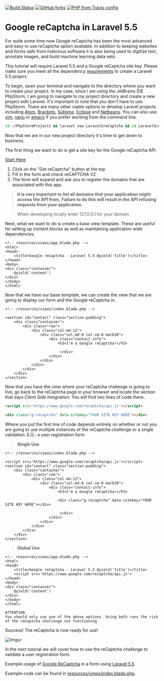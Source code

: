 [![Build Status](https://travis-ci.org/LilyBell/laravelgrecaptcha.svg?branch=master)](https://travis-ci.org/LilyBell/laravelgrecaptcha) 
[![GitHub forks](https://img.shields.io/github/forks/badges/shields.svg?style=social&logo=github&label=Fork)](https://github.com/LilyBell/laravelgrecaptcha/issues)
 [![PHP from Travis config](https://img.shields.io/travis/php-v/symfony/symfony.svg)](https://github.com/LilyBell/laravelgrecaptcha)







# Google reCaptcha in Laravel 5.5

For quite some time now Google reCaptcha has been the most advanced and easy to use reCaptcha option available. In addition to keeping
websites and forms safe from malicious software it is also being used to digitize text, annotate images, and build machine learning data sets.

This tutorial will require Laravel 5.5 and a Google reCaptcha site key. Please make sure you meet all the dependency [requirements](https://laravel.com/docs/5.5/installation) to create a
Laravel 5.5 project.

To begin, open your terminal and navigate to the directory where you want to create your project. In my case, since I am using the JetBrains IDE
PhpStorm, I am going to navigate to my project directory and create a new project with Laravel. It's important to note that you don't have to use PhpStorm.
There are many other viable options to develop Laravel projects including [Atom](https://atom.io), [Brackets](http://brackets.io), [Sublime](https://www.sublimetext.com), [Eclipse](https://www.eclipse.org) and [Netbeans](https://netbeans.org). 
You can also use [vim](https://www.vim.org), [nano](https://www.nano-editor.org) or [emacs](https://www.gnu.org/software/emacs) if you prefer working from the command line. 

```Bash
cd ~/PhpStormProjects && laravel new LaravelGreCaptcha && cd LaravelGreCaptcha/
```

Now that we are in our new project directory it's time to get down to business. 

The first thing we want to do is get a site key for the Google reCaptcha API.

[Start Here](https://www.google.com/recaptcha/intro/)

1. Click on the "Get reCaptcha" button at the top
2. Fill in the form and check reCAPTCHA V2
3. The form will expand and ask you to register the domains that are associated with this app.

> **It is very important to list all domains that your application might access the API from,**
> **Failure to do this will result in the API refusing requests from your application.**

> When developing locally enter 127.0.0.1 for your domain

Next, what we want to do is create a base view template. These are useful for setting up content blocks as well as maintaining
application wide dependencies.

```Blade
<!-- resources/views/app.blade.php -->
<html>
<head>
    <title>Google reCaptcha - Laravel 5.5 @yield('title')</title>
</head>
<body>
<div class="container">
    @yield('content')
</div>
</body>
</html>
```

Now that we have our base template, we can create the view that we are going to display our form and the Google reCaptcha in. 

```Blade
<!-- /resources/views/index.blade.php -->

<section id="contact" class="section-padding">
    <div class="container">
        <div class="row">
            <div class="col-md-12">
                <div class="col-md-8 col-sm-8 marb20">
                    <div class="contact-info">
                        <h3>I'm a Google reCaptcha!</h3>
                        
                         </div>
                    </div>
                </div>
            </div>
        </div>
    </div>
</section>
```

Now that you have the view where your reCaptcha challenge is going to live, go back to the reCaptcha page in your browser
and locate the section that says *Client Side Integration*. 
You will find two lines of code there.

```html
<script src='https://www.google.com/recaptcha/api.js'></script>
```

```html
<div class="g-recaptcha" data-sitekey="YOUR SITE KEY HERE"></div>
```

Where you put the first line of code depends entirely on whether or not you are going to use multiple instances of the
reCaptcha challenge or a single validation. E.G.: a user registration form

> **Single Use**
```Blade
<!-- /resources/views/index.blade.php -->

<script src='https://www.google.com/recaptcha/api.js'></script> 
<section id="contact" class="section-padding">
    <div class="container">
        <div class="row">
            <div class="col-md-12">
                <div class="col-md-8 col-sm-8 marb20">
                    <div class="contact-info">
                        <h3>I'm a Google reCaptcha!</h3>
                        
                        <div class="g-recaptcha" data-sitekey="YOUR SITE KEY HERE"></div>
                        
                         </div>
                    </div>
                </div>
            </div>
        </div>
    </div>
</section>
```

> **Global Use**
```Blade
<!-- resources/views/app.blade.php -->
<html>
<head>
    <title>Google reCaptcha - Laravel 5.5 @yield('title')</title>
    <script src='https://www.google.com/recaptcha/api.js'>
</head>
<body>
<div class="container">
    @yield('content')
</div>
</body>
</html>
```

```
ATTENTION
You should only use one of the above options. Using both runs the risk of the reCaptcha challenge not functioning
```
Success! The reCaptcha is now ready for use!

![Imgur](https://i.imgur.com/TNiseSd.png)

In the next tutorial we will cover how to use the reCaptcha challenge to validate a user registration form.









Example usage of [Google ReCaptcha](https://www.google.com/recaptcha) in a form using [Laravel 5.5](https://laravel.com/docs/5.5/installation).

Example code can be found in [resources/views/index.blade.php](https://github.com/LilyBell/laravelgrecaptcha/blob/master/resources/views/test.blade.php).
